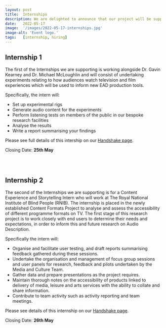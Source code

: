 ```yaml
---
layout: post
title:  Internships
description: We are delighted to announce that our project will be supporting a number of internships throughout the course of the 4 year project. The initial two internships are now being advertised to students across the University of York and are currently open for applications!
date:   2022-05-17
image:  '/images/2022-05-17-internships.jpg'
image-alt: 'Event logo.'
tags:   [internship, hiring]
---  
```


## Internship 1
The first of the Internships we are supporting is working alongside Dr. Gavin Kearney and Dr. Michael McLoughlin and will consist of undertaking experiments relating to how audiences watch television and film experiences which will be used to inform new EAD production tools. 

Specifically, the intern will:

- Set up experimental rigs
- Generate audio content for the experiments
- Perform listening tests on members of the public in our bespoke research facilities
- Analyse the results 
- Write a report summarising your findings


Please see full details of this intership on our [Handshake page](https://york.joinhandshake.co.uk/jobs/44460/share_preview).

Closing Date: **25th May** 

<br><br>

## Internship 2
The second of the Internships we are supporting is for a Content Experience and Storytelling Intern who will work at The Royal National Institute of Blind People (RNIB). The internship is placed in the newly established Content Formats Project to analyse and assess the accessibility of different programme formats on TV. The first stage of this research project is to work closely with end users to determine their needs and expectations, in order to inform this and future research on Audio Description. 

Specifically the intern will:

- Organise and facilitate user testing, and draft reports summarising feedback gathered during these sessions.
- Undertake the organisation and management of focus group sessions and user panels for research, feedback and pilots undertaken by the Media and Culture Team.
- Gather data and prepare presentations as the project requires. 
- Maintain thorough notes on the accessibility of products linked to delivery of media, leisure and arts services with the ability to collate and share information.
- Contribute to team activity such as activity reporting and team meetings.

Please see details of this internship on our [Handshake page](https://york.joinhandshake.co.uk/jobs/45543/share_preview).

Closing Date: **26th May**